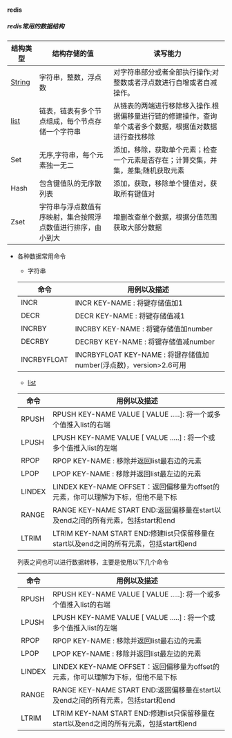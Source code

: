 ####  redis

##### redis常用的数据结构 
| 结构类型 | 结构存储的值 | 读写能力 |
| ------ | ------ | ------ |
| <a href='#string'>String</a> |  字符串，整数，浮点数 | 对字符串部分或者全部执行操作;对整数或者浮点数进行自增或者自减操作。 |
| <a href='#list'>list</a> | 链表，链表有多个节点组成，每个节点存储一个字符串 | 从链表的两端进行移除移入操作.根据偏移量进行链的修建操作，查询单个或者多个数据，根据值对数据进行查找移除 |
| Set | 无序,字符串，每个元素独一无二| 添加，移除，获取单个元素；检查一个元素是否存在；计算交集，并集，差集;随机获取元素|
|Hash|包含键值队的无序散列表|添加，获取，移除单个键值对，获取所有键值对|
|Zset|字符串与浮点数值有序映射，集合按照浮点数值进行排序，由小到大|增删改查单个数据，根据分值范围获取大部分数据|

- 各种数据常用命令
  - <a name='string' >字符串</a>

  |命令|用例以及描述|
  |------ | -------- |
  |INCR| INCR KEY-NAME : 将键存储值加1|
  |DECR| DECR KEY-NAME : 将键存储值减1|
  |INCRBY|INCRBY KEY-NAME : 将键存储值加number|
  |DECRBY|DECRBY KEY-NAME : 将键存储值减number|
  |INCRBYFLOAT|INCRBYFLOAT KEY-NAME : 将键存储值加number(浮点数)，version>2.6可用|

  - <a href='#list'>list</a>
 
  |命令|用例以及描述|
  |------ | -------- |
  |RPUSH| RPUSH KEY-NAME VALUE [ VALUE .....]: 将一个或多个值推入list的右端|
  |LPUSH| LPUSH KEY-NAME VALUE [ VALUE .....] : 将一个或多个值推入list的左端|
  |RPOP|RPOP KEY-NAME : 移除并返回list最右边的元素|
  |LPOP|LPOP KEY-NAME : 移除并返回list最左边的元素|
  |LINDEX|LINDEX KEY-NAME  OFFSET：返回偏移量为offset的元素，你可以理解为下标，但他不是下标|
  |RANGE|RANGE KEY-NAME  START END:返回偏移量在start以及end之间的所有元素，包括start和end|
  |LTRIM|LTRIM KEY-NAM  START END:修建list只保留移量在start以及end之间的所有元素，包括start和end|

  列表之间也可以进行数据转移，主要是使用以下几个命令
  
  |命令|用例以及描述|
  |------ | -------- |
  |RPUSH| RPUSH KEY-NAME VALUE [ VALUE .....]: 将一个或多个值推入list的右端|
  |LPUSH| LPUSH KEY-NAME VALUE [ VALUE .....] : 将一个或多个值推入list的左端|
  |RPOP|RPOP KEY-NAME : 移除并返回list最右边的元素|
  |LPOP|LPOP KEY-NAME : 移除并返回list最左边的元素|
  |LINDEX|LINDEX KEY-NAME  OFFSET：返回偏移量为offset的元素，你可以理解为下标，但他不是下标|
  |RANGE|RANGE KEY-NAME  START END:返回偏移量在start以及end之间的所有元素，包括start和end|
  |LTRIM|LTRIM KEY-NAM  START END:修建list只保留移量在start以及end之间的所有元素，包括start和end|

 
